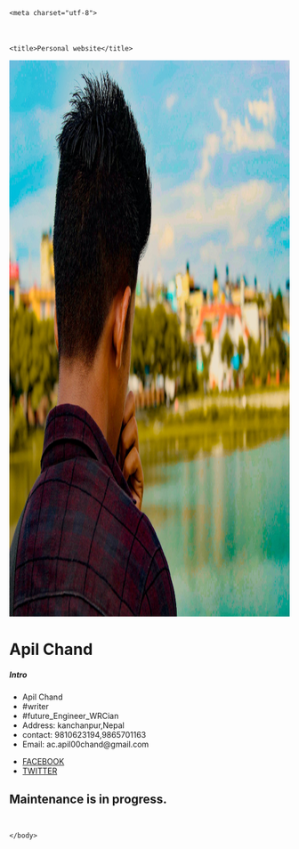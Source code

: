 <!DOCTYPE html>

<html>

  <head>

    <meta charset="utf-8">

    

    <title>Personal website</title>

  </head>

  <body>  	

<div class="box">

  <img src="apil.jpg"  class="box-img" width="1000" height="1000">

  <h1>
    Apil Chand

</h1>

<h5 c>

Intro</h5>

<p><ul>
<li>Apil Chand</li>
<li>#writer</li>
<li>#future_Engineer_WRCian</li>
<li>Address: kanchanpur,Nepal</li>
<li>contact: 9810623194,9865701163</li>
<li>Email: ac.apil00chand@gmail.com</li>
	</ul>
</p>

<ul>

<li><a href="http://www.facebook.com/apil.chand.5"> FACEBOOK<i class="fa fa-facebook-square" aria-hidden="true"></i></a></li>

<li><a href="http://www.twitter.com/@apil_chand">TWITTER<i class="fa fa-twitter-square" aria-hidden="true"></i></a></li>

</ul>
<P>
	<b><h2>Maintenance is in progress.<h2></b>
	</p>
</div>

<div style="display: none;" class="abc">

 <br><br>Created By: <a href="https://www.suntos.com.np/web-bootcamp/#don%E2%80%99t-let-your-technology-tools-use-you">Web Boot-Camp</a>

</div>

	</body>

</html>
